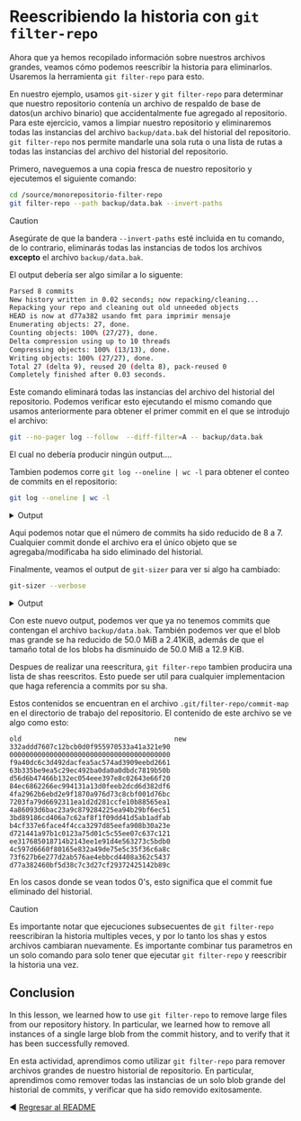# Reescribiendo la historia con `git filter-repo`

Ahora que ya hemos recopilado información sobre nuestros archivos grandes, veamos cómo podemos reescribir la historia para eliminarlos. Usaremos la herramienta `git filter-repo` para esto.

En nuestro ejemplo, usamos `git-sizer` y `git filter-repo` para determinar que nuestro repositorio contenía un archivo de respaldo de base de datos(un archivo binario) que accidentalmente fue agregado al repositorio.
Para este ejercicio, vamos a limpiar nuestro repositorio y eliminaremos todas las instancias del archivo `backup/data.bak` del historial del repositorio. 
`git filter-repo` nos permite mandarle una sola ruta o una lista de rutas a todas las instancias del archivo del historial del repositorio.


Primero, naveguemos a una copia fresca de nuestro repositorio y ejecutemos el siguiente comando:

```bash
cd /source/monorepositorio-filter-repo
git filter-repo --path backup/data.bak --invert-paths
```
> [!CAUTION]
> Asegúrate de que la bandera `--invert-paths` esté incluida en tu comando, de lo contrario, eliminarás todas las instancias de todos los archivos **excepto** el archivo `backup/data.bak`.

El output debería ser algo similar a lo siguente:

```bash
Parsed 8 commits
New history written in 0.02 seconds; now repacking/cleaning...
Repacking your repo and cleaning out old unneeded objects
HEAD is now at d77a382 usando fmt para imprimir mensaje
Enumerating objects: 27, done.
Counting objects: 100% (27/27), done.
Delta compression using up to 10 threads
Compressing objects: 100% (13/13), done.
Writing objects: 100% (27/27), done.
Total 27 (delta 9), reused 20 (delta 8), pack-reused 0
Completely finished after 0.03 seconds.
```

Este comando eliminará todas las instancias del archivo del historial del repositorio. Podemos verificar esto ejecutando el mismo comando que usamos anteriormente para obtener el primer commit en el que se introdujo el archivo:

```bash
git --no-pager log --follow  --diff-filter=A -- backup/data.bak
```

El cual no debería producir ningún output....

Tambien podemos corre `git log --oneline | wc -l` para obtener el conteo de commits en el repositorio:

```bash
git log --oneline | wc -l
```
<details><summary>Output</summary>

```bash
7
```
</details>

Aqui podemos notar que el número de commits ha sido reducido de 8 a 7. Cualquier commit donde el archivo era el único objeto que se agregaba/modificaba ha sido eliminado del historial.

Finalmente, veamos el output de `git-sizer` para ver si algo ha cambiado:


```bash
git-sizer --verbose
```

<details><summary>Output</summary>

```bash
Processing blobs: 10                        
Processing trees: 10                        
Processing commits: 7                        
Matching commits to trees: 7                        
Processing annotated tags: 0                        
Processing references: 8                        
| Name                         | Value     | Level of concern               |
| ---------------------------- | --------- | ------------------------------ |
| Overall repository size      |           |                                |
| * Commits                    |           |                                |
|   * Count                    |     7     |                                |
|   * Total size               |  1.69 KiB |                                |
| * Trees                      |           |                                |
|   * Count                    |    10     |                                |
|   * Total size               |  1.17 KiB |                                |
|   * Total tree entries       |    35     |                                |
| * Blobs                      |           |                                |
|   * Count                    |    10     |                                |
|   * Total size               |  12.9 KiB |                                |
| * Annotated tags             |           |                                |
|   * Count                    |     0     |                                |
| * References                 |           |                                |
|   * Count                    |     8     |                                |
|     * Branches               |     1     |                                |
|     * Other                  |     7     |                                |
|                              |           |                                |
| Biggest objects              |           |                                |
| * Commits                    |           |                                |
|   * Maximum size         [1] |   339 B   |                                |
|   * Maximum parents      [1] |     2     |                                |
| * Trees                      |           |                                |
|   * Maximum entries      [2] |     6     |                                |
| * Blobs                      |           |                                |
|   * Maximum size         [3] |  2.41 KiB |                                |
|                              |           |                                |
| History structure            |           |                                |
| * Maximum history depth      |     7     |                                |
| * Maximum tag depth          |     0     |                                |
|                              |           |                                |
| Biggest checkouts            |           |                                |
| * Number of directories  [2] |     2     |                                |
| * Maximum path depth     [2] |     2     |                                |
| * Maximum path length    [2] |    11 B   |                                |
| * Number of files        [2] |     6     |                                |
| * Total size of files    [2] |  5.75 KiB |                                |
| * Number of symlinks         |     0     |                                |
| * Number of submodules       |     0     |                                |

[1]  4c597d6660f80165e832a49de75e5c35f36c6a8c (refs/replace/ee317685018714b2143ee1e91d4e563273c5bdb0)
[2]  9c7a571683a510ece67d243860054a9fc38d9e00 (refs/heads/main^{tree})
[3]  67533d22028802e3d428e1f11304d76bcc7e07bc (refs/replace/d56d6b47466b132ec054eee397e8c02643e66f20:cmd/root.go)
```
</details>

Con este nuevo output, podemos ver que ya no tenemos commits que contengan el archivo `backup/data.bak`. También podemos ver que el blob mas grande se ha reducido de 50.0 MiB a 2.41KiB, además de que el tamaño total de los blobs ha disminuido de 50.0 MiB a 12.9 KiB.

Despues de realizar una reescritura, `git filter-repo` tambien producira una lista de shas reescritos. Esto puede ser util para cualquier implementacion que haga referencia a commits por su sha.

Estos contenidos se encuentran en el archivo `.git/filter-repo/commit-map` en el directorio de trabajo del repositorio. El contenido de este archivo se ve algo como esto:

```
old                                      new
332addd7607c12bcb0d0f955970533a41a321e90 0000000000000000000000000000000000000000
f9a40dc6c3d492dacfea5ac574ad3909eebd2661 63b335be9ea5c29ec492ba0da0a0dbdc7819b50b
d56d6b47466b132ec054eee397e8c02643e66f20 84ec6862266ec994131a13d0feeb2dcd6d382df6
4fa2962b6ebd2e9f1870a976d73c8cbf001d76bc 7203fa79d6692311ea1d2d281ccfe10b88565ea1
4a86093d6bac23a9c879284225ea94b29bf6ec51 3bd89186cd406a7c62af8f1f09dd41d5ab1adfab
b4cf337e6face4f4cca3297d85eefa908b30a23e d721441a97b1c0123a75d01c5c55ee07c637c121
ee317685018714b2143ee1e91d4e563273c5bdb0 4c597d6660f80165e832a49de75e5c35f36c6a8c
73f627b6e277d2ab576ae4ebbcd4408a362c5437 d77a382460bf5d38c7c3d27cf29372425142b89c
```

En los casos donde se vean todos 0's, esto significa que el commit fue eliminado del historial.

> [!CAUTION]
> Es importante notar que ejecuciones subsecuentes de `git filter-repo` reescribiran la historia multiples veces, y por lo tanto los shas y estos archivos cambiaran nuevamente. Es importante combinar tus parametros en un solo comando para solo tener que ejecutar `git filter-repo` y reescribir la historia una vez.


## Conclusion

In this lesson, we learned how to use `git filter-repo` to remove large files from our repository history. In particular, we learned how to remove all instances of a single large blob from the commit history, and to verify that it has been successfully removed. 

En esta actividad, aprendimos como utilizar `git filter-repo` para remover archivos grandes de nuestro historial de repositorio. En particular, aprendimos como remover todas las instancias de un solo blob grande del historial de commits, y verificar que ha sido removido exitosamente.

:arrow_backward: [Regresar al README](../README.md)